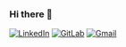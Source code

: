 ### Hi there 🚀
[![LinkedIn](https://img.shields.io/badge/LinkedIn-313131?style=for-the-badge&logo=linkedin&color=blue)](https://www.linkedin.com/in/benceharomi/)
[![GitLab](https://img.shields.io/badge/GitLab-313131?style=for-the-badge&logo=gitlab&color=grey)](https://gitlab.com/benceharomi/)
[![Gmail](https://img.shields.io/badge/Gmail-313131?style=for-the-badge&logo=gmail&logoColor=white&color=red)](mailto:bence.haromi@gmail.com)

